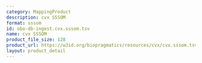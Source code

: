 ```yaml
---
category: MappingProduct
description: cvx SSSOM
format: sssom
id: obo-db-ingest.cvx.sssom.tsv
name: cvx SSSOM
product_file_size: 128
product_url: https://w3id.org/biopragmatics/resources/cvx/cvx.sssom.tsv
layout: product_detail
---
```

